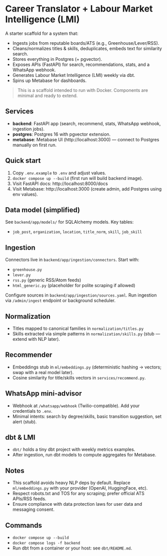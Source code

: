 # Career Translator + Labour Market Intelligence (LMI)

A starter scaffold for a system that:
- Ingests jobs from reputable boards/ATS (e.g., Greenhouse/Lever/RSS).
- Cleans/normalizes titles & skills, deduplicates, embeds text for similarity search.
- Stores everything in Postgres (+ pgvector).
- Exposes APIs (FastAPI) for search, recommendations, stats, and a WhatsApp webhook.
- Generates Labour Market Intelligence (LMI) weekly via dbt.
- Spins up Metabase for dashboards.

> This is a scaffold intended to run with Docker. Components are minimal and ready to extend.

## Services
- **backend**: FastAPI app (search, recommend, stats, WhatsApp webhook, ingestion jobs).
- **postgres**: Postgres 16 with pgvector extension.
- **metabase**: Metabase UI (http://localhost:3000) — connect to Postgres manually on first run.

## Quick start
1. Copy `.env.example` to `.env` and adjust values.
2. `docker compose up --build` (first run will build backend image).
3. Visit FastAPI docs: http://localhost:8000/docs
4. Visit Metabase: http://localhost:3000 (create admin, add Postgres using env values).

## Data model (simplified)
See `backend/app/models/` for SQLAlchemy models. Key tables:
- `job_post`, `organization`, `location`, `title_norm`, `skill`, `job_skill`

## Ingestion
Connectors live in `backend/app/ingestion/connectors`. Start with:
- `greenhouse.py`
- `lever.py`
- `rss.py` (generic RSS/Atom feeds)
- `html_generic.py` (placeholder for polite scraping if allowed)

Configure sources in `backend/app/ingestion/sources.yaml`. Run ingestion via `/admin/ingest` endpoint or background scheduler.

## Normalization
- Titles mapped to canonical families in `normalization/titles.py`
- Skills extracted via simple patterns in `normalization/skills.py` (stub — extend with NLP later).

## Recommender
- Embeddings stub in `ml/embeddings.py` (deterministic hashing → vectors; swap with a real model later).
- Cosine similarity for title/skills vectors in `services/recommend.py`.

## WhatsApp mini-advisor
- Webhook at `/whatsapp/webhook` (Twilio-compatible). Add your credentials to `.env`.
- Minimal intents: search by degree/skills, basic transition suggestion, set alert (stub).

## dbt & LMI
- `dbt/` holds a tiny dbt project with weekly metrics examples.
- After ingestion, run dbt models to compute aggregates for Metabase.

## Notes
- This scaffold avoids heavy NLP deps by default. Replace `ml/embeddings.py` with your provider (OpenAI, HuggingFace, etc).
- Respect robots.txt and TOS for any scraping; prefer official ATS APIs/RSS feeds.
- Ensure compliance with data protection laws for user data and messaging consent.

## Commands
- `docker compose up --build`
- `docker compose logs -f backend`
- Run dbt from a container or your host: see `dbt/README.md`.
